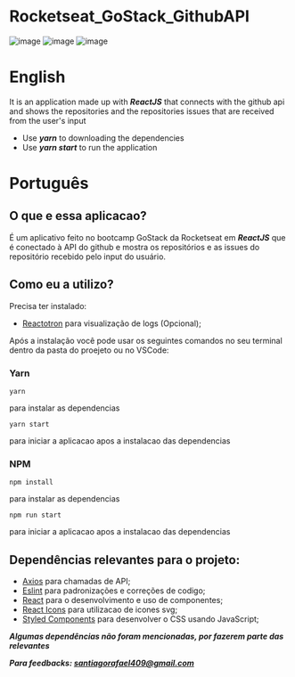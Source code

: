 # Rocketseat_GoStack_GithubAPI


![image](https://i.imgur.com/AS1DbRW.png)
![image](https://i.imgur.com/jyODcG4.png)
![image](https://i.imgur.com/NESFlsg.png)

# English

It is an application made up with ***ReactJS*** that connects with the github api and shows the repositories and the repositories issues that are received from the user's input

- Use ***yarn*** to downloading the dependencies
- Use ***yarn start*** to run the application


# Português

## O que e essa aplicacao?

É um aplicativo feito no bootcamp GoStack da Rocketseat em ***ReactJS*** que é conectado à API do github e mostra os repositórios e as issues do repositório recebido pelo input do usuário.

## Como eu a utilizo?

Precisa ter instalado:
- [Reactotron](https://github.com/infinitered/reactotron) para visualização de logs (Opcional);

Após a instalação você pode usar os seguintes comandos no seu terminal dentro da pasta do proejeto ou no VSCode:

### Yarn

 ``` 
yarn 
``` 
para instalar as dependencias

 ``` 
 yarn start 
 ``` 
 para iniciar a aplicacao apos a instalacao das dependencias
### NPM

```
npm install
``` 
para instalar as dependencias
```
npm run start
``` 
para iniciar a aplicacao apos a instalacao das dependencias

## Dependências relevantes para o projeto:
- [Axios](https://github.com/axios/axios) para chamadas de API;
- [Eslint](https://eslint.org/) para padronizações e correções de codigo;
- [React](https://reactjs.org/) para o desenvolvimento e uso de componentes;
- [React Icons](https://github.com/react-icons/react-icons) para utilizacao de icones svg;
- [Styled Components](https://styled-components.com/) para desenvolver o CSS usando JavaScript;

***Algumas dependências não foram mencionadas, por fazerem parte das relevantes***

***Para feedbacks: santiagorafael409@gmail.com***

